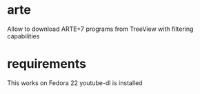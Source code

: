 # arte
Allow to download ARTE+7 programs from TreeView with filtering capabilities

# requirements
This works on Fedora 22
youtube-dl is installed
